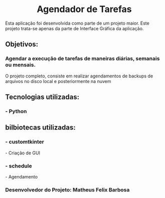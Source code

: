 <h1 align="center"> Agendador de Tarefas </h1>

<p>Esta aplicação foi desenvolvida como parte de um projeto maior. Este projeto trata-se apenas da parte de Interface Gráfica da aplicação.</p>
<h2>Objetivos: </h2> 
<h3> Agendar a execução de tarefas de maneiras diárias, semanais ou mensais. </h3> 
<p> O projeto completo, consiste em realizar agendamentos de backups de arquivos no disco local e posteriormente na nuvem <p>
<h2>Tecnologias utilizadas: </h2>
<h3> - Python</h3>

<h2>bilbiotecas utilizadas: </h2>
<h3> - customtkinter</h3> <p> - Criação de GUI </p>
<h3> - schedule</h3> <p> - Agendamento </p>

<h3>Desenvolvedor do Projeto: Matheus Felix Barbosa</h3>

